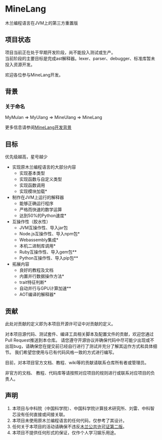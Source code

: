 # MineLang  
木兰编程语言在JVM上的第三方重置版  

## 项目状态  
项目当前正在处于早期开发阶段，尚不能投入测试或生产。  
当前阶段的主要目标是完成ast解释器。lexer、parser、debugger、标准库暂未投入资源开发。

欢迎各位参与MineLang开发。

## 背景  
### 关于命名
MyMulan => MyUlang => MineUlang => MineLang

更多信息请参阅[MineLang开发背景](docs/背景.md)

## 目标  
优先级越高，星号越少
- 实现原木兰编程语言的大部分内容
  - 实现基本类型
  - 实现函数与自定义类型
  - 实现函数调用
  - 实现模块加载*
- 制作在JVM上运行的解释器
  - 能够正确运行程序
  - 严格而快速的数学运算
  - 达到50%的Python速度*
- 互操作性（胶水性）
  - JVM互操作性、导入jar包
  - Node.js互操作性、导入npm包*
  - Webassembly集成*
  - 本机二进制库调用*
  - Ruby互操作性、导入gem包**
  - Python互操作性、导入pip包**
- 拓展内容
  - 良好的教程及文档
  - 内置并行数据操作方法*
  - trait特征判断*
  - 自动并行与GPU计算加速**
  - AOT编译的解释器*

## 贡献  
此处对贡献的定义即为本项目开源许可证中对贡献的定义。

对本项目源代码、测试套件、编译工具相关脚本及配置文件的贡献，欢迎您通过Pull Request推送到本仓库。
请您遵守开源协议并确保代码中尽可能少出现或不出现bug，请确保您在提交前已经自行进行了测试并充分了解其运作方式和具体细节。
我们希望您使用与已有代码风格一致的方式进行编写。

目前，对本项目官方文档、教程、wiki等的贡献请联系仓库所有者或管理员。

非官方的文档、 教程、代码库等请按照对应项目的规则进行或联系对应项目的负责人。

## 声明  
1. 本项目与中科院（中国科学院）、中国科学院计算技术研究所、刘雷、中科智芯没有任何直接或间接关联。
2. 本项目未使用原木兰编程语言的任何代码，仅参考了其设计。
3. 任何关于本项目的活动请确保不违反[木兰公共许可证第二版](LICENSE)。
4. 本项目不提供任何形式的保证，仅作个人学习娱乐用途。
